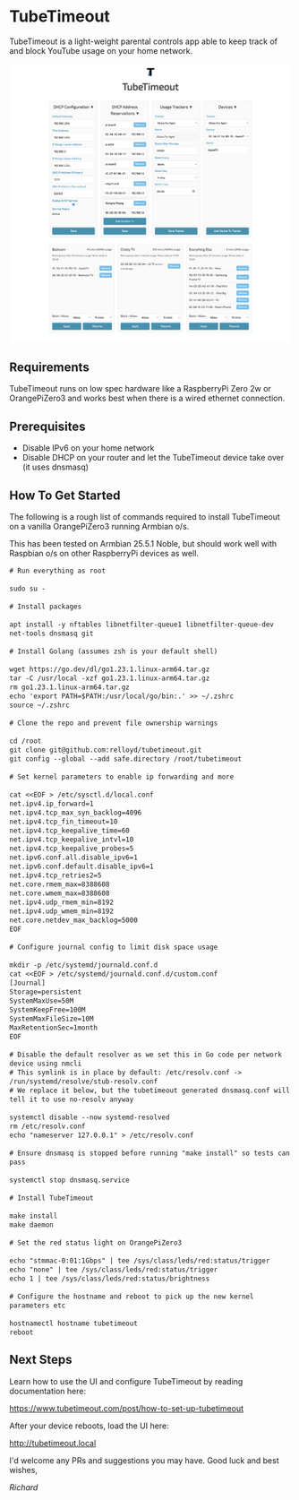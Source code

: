 # TubeTimeout

TubeTimeout is a light-weight parental controls app able to keep track of and block YouTube usage on your home network.

![TubeTimeout Screenshot](docs/screenshots/ui-configured.png)

## Requirements

TubeTimeout runs on low spec hardware like a RaspberryPi Zero 2w or OrangePiZero3 and works best when there is a wired ethernet connection.

## Prerequisites

* Disable IPv6 on your home network
* Disable DHCP on your router and let the TubeTimeout device take over (it uses dnsmasq)

## How To Get Started

The following is a rough list of commands required to install TubeTimeout on a vanilla OrangePiZero3
running Armbian o/s.

This has been tested on Armbian 25.5.1 Noble, but should work well with Raspbian o/s on other RaspberryPi devices as well.

```
# Run everything as root

sudo su -

# Install packages

apt install -y nftables libnetfilter-queue1 libnetfilter-queue-dev net-tools dnsmasq git

# Install Golang (assumes zsh is your default shell)

wget https://go.dev/dl/go1.23.1.linux-arm64.tar.gz
tar -C /usr/local -xzf go1.23.1.linux-arm64.tar.gz
rm go1.23.1.linux-arm64.tar.gz
echo 'export PATH=$PATH:/usr/local/go/bin:.' >> ~/.zshrc
source ~/.zshrc

# Clone the repo and prevent file ownership warnings

cd /root
git clone git@github.com:relloyd/tubetimeout.git
git config --global --add safe.directory /root/tubetimeout

# Set kernel parameters to enable ip forwarding and more

cat <<EOF > /etc/sysctl.d/local.conf
net.ipv4.ip_forward=1
net.ipv4.tcp_max_syn_backlog=4096
net.ipv4.tcp_fin_timeout=10
net.ipv4.tcp_keepalive_time=60
net.ipv4.tcp_keepalive_intvl=10
net.ipv4.tcp_keepalive_probes=5
net.ipv6.conf.all.disable_ipv6=1
net.ipv6.conf.default.disable_ipv6=1
net.ipv4.tcp_retries2=5
net.core.rmem_max=8388608
net.core.wmem_max=8388608
net.ipv4.udp_rmem_min=8192
net.ipv4.udp_wmem_min=8192
net.core.netdev_max_backlog=5000
EOF

# Configure journal config to limit disk space usage

mkdir -p /etc/systemd/journald.conf.d
cat <<EOF > /etc/systemd/journald.conf.d/custom.conf
[Journal]
Storage=persistent
SystemMaxUse=50M
SystemKeepFree=100M
SystemMaxFileSize=10M
MaxRetentionSec=1month
EOF

# Disable the default resolver as we set this in Go code per network device using nmcli
# This symlink is in place by default: /etc/resolv.conf -> /run/systemd/resolve/stub-resolv.conf
# We replace it below, but the tubetimeout generated dnsmasq.conf will tell it to use no-resolv anyway

systemctl disable --now systemd-resolved
rm /etc/resolv.conf
echo "nameserver 127.0.0.1" > /etc/resolv.conf

# Ensure dnsmasq is stopped before running "make install" so tests can pass

systemctl stop dnsmasq.service

# Install TubeTimeout

make install
make daemon

# Set the red status light on OrangePiZero3

echo "stmmac-0:01:1Gbps" | tee /sys/class/leds/red:status/trigger
echo "none" | tee /sys/class/leds/red:status/trigger
echo 1 | tee /sys/class/leds/red:status/brightness

# Configure the hostname and reboot to pick up the new kernel parameters etc

hostnamectl hostname tubetimeout
reboot
```

## Next Steps

Learn how to use the UI and configure TubeTimeout by reading documentation here:

https://www.tubetimeout.com/post/how-to-set-up-tubetimeout

After your device reboots, load the UI here:

http://tubetimeout.local

I'd welcome any PRs and suggestions you may have. Good luck and best wishes,

_Richard_
